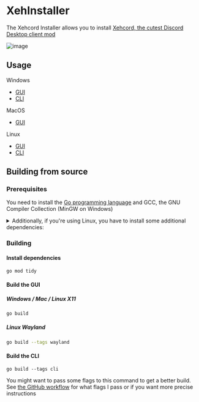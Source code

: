 # XehInstaller

The Xehcord Installer allows you to install [Xehcord, the cutest Discord Desktop client mod](https://github.com/7xeh/Xehcord)

![image](https://i.imgur.com/oHN41ss.png)

## Usage

Windows
- [GUI](https://github.com/7xeh/XehInstaller/releases/latest/download/XehInstaller.exe) 
- [CLI](https://github.com/7xeh/XehInstaller/releases/latest/download/XehInstallerCli.exe)

MacOS
- [GUI](https://github.com/7xeh/XehInstaller/releases/latest/download/XehInstaller.MacOS.zip)

Linux 
- [GUI](https://github.com/7xeh/XehInstaller/releases/latest/download/XehInstaller-x11)
- [CLI](https://github.com/7xeh/XehInstaller/releases/latest/download/XehInstallerCli-Linux)
## Building from source

### Prerequisites 

You need to install the [Go programming language](https://go.dev/doc/install) and GCC, the GNU Compiler Collection (MinGW on Windows)

<details>
<summary>Additionally, if you're using Linux, you have to install some additional dependencies:</summary>

#### Base dependencies
```sh
apt install -y pkg-config libsdl2-dev libglx-dev libgl1-mesa-dev
dnf install pkg-config libGL-devel libXxf86vm-devel
```

#### X11 dependencies
```sh
apt install -y xorg-dev
dnf install libXcursor-devel libXi-devel libXinerama-devel libXrandr-devel
```

#### Wayland dependencies
```sh
apt install -y libwayland-dev libxkbcommon-dev wayland-protocols extra-cmake-modules
dnf install wayland-devel libxkbcommon-devel wayland-protocols-devel extra-cmake-modules
```

</details>

### Building

#### Install dependencies

```sh
go mod tidy
```

#### Build the GUI

##### Windows / Mac / Linux X11
```sh
go build
```

##### Linux Wayland
```sh
go build --tags wayland
```

#### Build the CLI
```
go build --tags cli
```

You might want to pass some flags to this command to get a better build.
See [the GitHub workflow](https://github.com/7xeh/XehInstaller/blob/main/.github/workflows/release.yml) for what flags I pass or if you want more precise instructions
